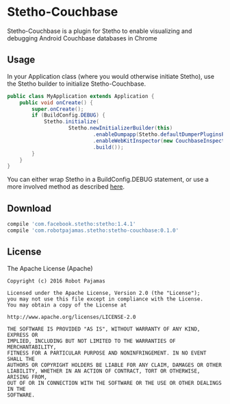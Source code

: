 # Stetho-Couchbase

Stetho-Couchbase is a plugin for Stetho to enable visualizing and debugging Android Couchbase databases in Chrome

## Usage

In your Application class (where you would otherwise initiate Stetho), use the Stetho builder to initialize Stetho-Couchbase. 

```java
public class MyApplication extends Application {
    public void onCreate() {
        super.onCreate();
        if (BuildConfig.DEBUG) {
            Stetho.initialize(
                    Stetho.newInitializerBuilder(this)
                            .enableDumpapp(Stetho.defaultDumperPluginsProvider(this))
                            .enableWebKitInspector(new CouchbaseInspectorModulesProvider(this))
                            .build());
        }
    }
}
```

You can either wrap Stetho in a BuildConfig.DEBUG statement, or use a more involved method as described [here](http://littlerobots.nl/blog/stetho-for-android-debug-builds-only/).

## Download

```groovy
compile 'com.facebook.stetho:stetho:1.4.1'
compile 'com.robotpajamas.stetho:stetho-couchbase:0.1.0'
```

## License

The Apache License (Apache)

    Copyright (c) 2016 Robot Pajamas

    Licensed under the Apache License, Version 2.0 (the "License");
    you may not use this file except in compliance with the License.
    You may obtain a copy of the License at

    http://www.apache.org/licenses/LICENSE-2.0

    THE SOFTWARE IS PROVIDED "AS IS", WITHOUT WARRANTY OF ANY KIND, EXPRESS OR
    IMPLIED, INCLUDING BUT NOT LIMITED TO THE WARRANTIES OF MERCHANTABILITY,
    FITNESS FOR A PARTICULAR PURPOSE AND NONINFRINGEMENT. IN NO EVENT SHALL THE
    AUTHORS OR COPYRIGHT HOLDERS BE LIABLE FOR ANY CLAIM, DAMAGES OR OTHER
    LIABILITY, WHETHER IN AN ACTION OF CONTRACT, TORT OR OTHERWISE, ARISING FROM,
    OUT OF OR IN CONNECTION WITH THE SOFTWARE OR THE USE OR OTHER DEALINGS IN THE
    SOFTWARE.
